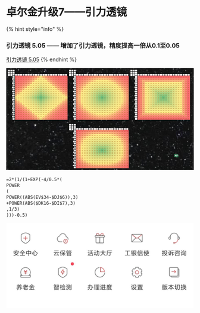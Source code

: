 # 卓尔金升级7——引力透镜



{% hint style="info" %}
### 引力透镜 5.05 —— 增加了引力透镜，精度提高一倍从0.1至0.05

[引力透镜 5.05](https://share.weiyun.com/7fDhamQ4)
{% endhint %}

![](<../../../.gitbook/assets/屏幕快照 2021-08-23 上午9.03.45.png>)

```
=2*(1/(1+EXP(-4/0.5*(
POWER
(
POWER((ABS(EV$34-$DJ$6)),3)
+POWER(ABS($DK16-$DI$7),3)
,1/3)
)))-0.5)
```

![](<../../../.gitbook/assets/image (21).png>)
